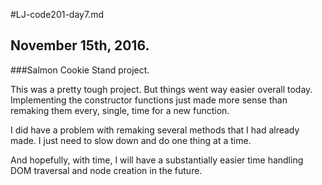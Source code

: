#LJ-code201-day7.md
## November 15th, 2016.
###Salmon Cookie Stand project.


  This was a pretty tough project. But things went way easier overall today. Implementing the constructor functions just made more sense than remaking them every, single, time for a new function.

I did have a problem with remaking several methods that I had already made. I just need to slow down and do one thing at a time.  

And hopefully, with time, I will have a substantially easier time handling DOM traversal and node creation in the future.
